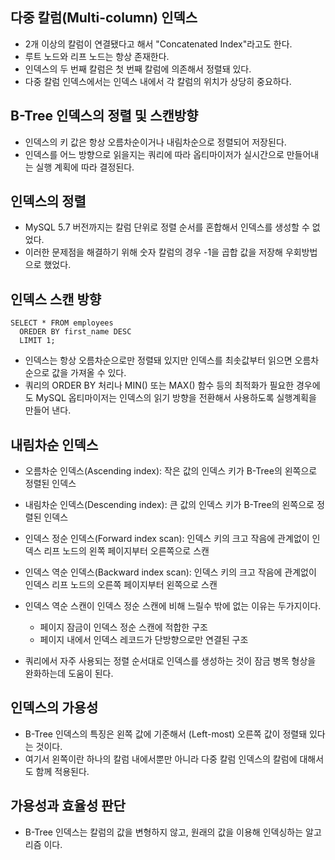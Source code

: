 ## 다중 칼럼(Multi-column) 인덱스
- 2개 이상의 칼럼이 연결됐다고 해서 "Concatenated Index"라고도 한다.
- 루트 노드와 리프 노드는 항상 존재한다.
- 인덱스의 두 번째 칼럼은 첫 번째 칼럼에 의존해서 정렬돼 있다.
- 다중 칼럼 인덱스에서는 인덱스 내에서 각 칼럼의 위치가 상당히 중요하다.

## B-Tree 인덱스의 정렬 및 스캔방향
- 인덱스의 키 값은 항상 오름차순이거나 내림차순으로 정렬되어 저장된다.
- 인덱스를 어느 방향으로 읽을지는 쿼리에 따라 옵티마이저가 실시간으로 만들어내는 실행 계획에 따라 결정된다.

## 인덱스의 정렬
- MySQL 5.7 버전까지는 칼럼 단위로 정렬 순서를 혼합해서 인덱스를 생성할 수 없었다.
- 이러한 문제점을 해결하기 위해 숫자 칼럼의 경우 -1을 곱합 값을 저장해 우회방법으로 했었다.

## 인덱스 스캔 방향
```
SELECT * FROM employees
  OREDER BY first_name DESC
  LIMIT 1;
```
- 인덱스는 항상 오름차순으로만 정렬돼 있지만 인덱스를 최솟값부터 읽으면 오름차순으로 값을 가져올 수 있다.
- 쿼리의 ORDER BY 처리나 MIN() 또는 MAX() 함수 등의 최적화가 필요한 경우에도 MySQL 옵티마이저는 인덱스의 읽기 방향을 전환해서 사용하도록 실행계획을 만들어 낸다.

## 내림차순 인덱스
- 오름차순 인덱스(Ascending index): 작은 값의 인덱스 키가 B-Tree의 왼쪽으로 정렬된 인덱스
- 내림차순 인덱스(Descending index): 큰 값의 인덱스 키가 B-Tree의 왼쪽으로 정렬된 인덱스
- 인덱스 정순 인덱스(Forward index scan): 인덱스 키의 크고 작음에 관계없이 인덱스 리프 노드의 왼쪽 페이지부터 오른쪽으로 스캔
- 인덱스 역순 인덱스(Backward index scan): 인덱스 키의 크고 작음에 관계없이 인덱스 리프 노드의 오른쪽 페이지부터 왼쪽으로 스캔
- 인덱스 역순 스캔이 인덱스 정순 스캔에 비해 느릴수 밖에 없는 이유는 두가지이다.
  - 페이지 잠금이 인덱스 정순 스캔에 적합한 구조
  - 페이지 내에서 인덱스 레코드가 단방향으로만 연결된 구조

- 쿼리에서 자주 사용되는 정렬 순서대로 인덱스를 생성하는 것이 잠금 병목 형상을 완화하는데 도움이 된다.

## 인덱스의 가용성
- B-Tree 인덱스의 특징은 왼쪽 값에 기준해서 (Left-most) 오른쪽 값이 정렬돼 있다는 것이다.
- 여기서 왼쪽이란 하나의 칼럼 내에서뿐만 아니라 다중 칼럼 인덱스의 칼럼에 대해서도 함께 적용된다.

## 가용성과 효율성 판단
- B-Tree 인덱스는 칼럼의 값을 변형하지 않고, 원래의 값을 이용해 인덱싱하는 알고리즘 이다.
